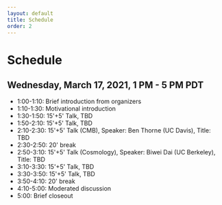 ```yaml
---
layout: default
title: Schedule
order: 2
---
```


# Schedule

## Wednesday, March 17, 2021, 1 PM - 5 PM PDT

- 1:00-1:10: Brief introduction from organizers
- 1:10-1:30: Motivational introduction
- 1:30-1:50: 15'+5' Talk, TBD
- 1:50-2:10: 15'+5' Talk, TBD
- 2:10-2:30: 15'+5' Talk (CMB), Speaker: Ben Thorne (UC Davis), Title: TBD
- 2:30-2:50: 20' break
- 2:50-3:10: 15'+5' Talk (Cosmology), Speaker: Biwei Dai (UC Berkeley), Title: TBD
- 3:10-3:30: 15'+5' Talk, TBD
- 3:30-3:50: 15'+5' Talk, TBD
- 3:50-4:10: 20' break
- 4:10-5:00: Moderated discussion
- 5:00: Brief closeout 
